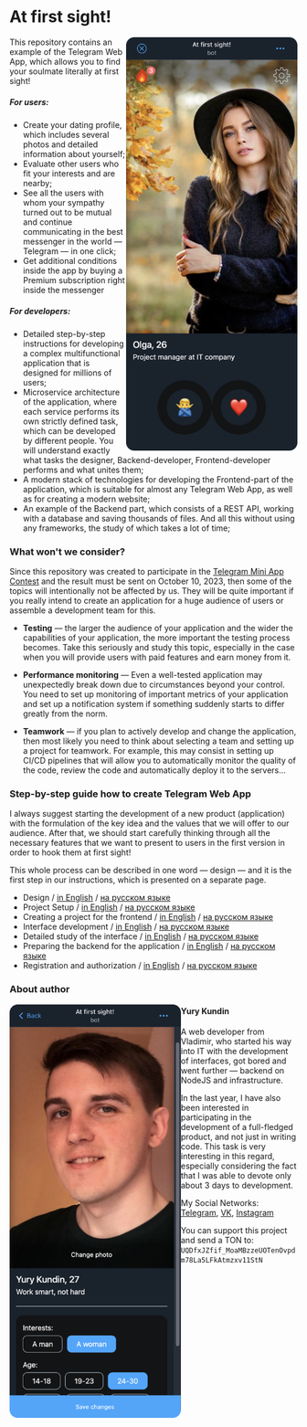 # At first sight!

<img align="right" width="300" height="724" src="./docs/images/first-run/main-screenshot.png">

This repository contains an example of the Telegram Web App, which allows you to find your soulmate literally at first sight!

##### For users:

- Create your dating profile, which includes several photos and detailed information about yourself;
- Evaluate other users who fit your interests and are nearby;
- See all the users with whom your sympathy turned out to be mutual and continue communicating in the best messenger in the world — Telegram — in one click;
- Get additional conditions inside the app by buying a Premium subscription right inside the messenger

##### For developers:

- Detailed step-by-step instructions for developing a complex multifunctional application that is designed for millions of users;
- Microservice architecture of the application, where each service performs its own strictly defined task, which can be developed by different people. You will understand exactly what tasks the designer, Backend-developer, Frontend-developer performs and what unites them;
- A modern stack of technologies for developing the Frontend-part of the application, which is suitable for almost any Telegram Web App, as well as for creating a modern website;
- An example of the Backend part, which consists of a REST API, working with a database and saving thousands of files. And all this without using any frameworks, the study of which takes a lot of time;

### What won't we consider?

Since this repository was created to participate in the [Telegram Mini App Contest](https://t.me/contest/327) and the result must be sent on October 10, 2023, then some of the topics will intentionally not be affected by us. They will be quite important if you really intend to create an application for a huge audience of users or assemble a development team for this.

- **Testing** — the larger the audience of your application and the wider the capabilities of your application, the more important the testing process becomes. Take this seriously and study this topic, especially in the case when you will provide users with paid features and earn money from it.

- **Performance monitoring** — Even a well-tested application may unexpectedly break down due to circumstances beyond your control. You need to set up monitoring of important metrics of your application and set up a notification system if something suddenly starts to differ greatly from the norm.

- **Teamwork** — if you plan to actively develop and change the application, then most likely you need to think about selecting a team and setting up a project for teamwork. For example, this may consist in setting up CI/CD pipelines that will allow you to automatically monitor the quality of the code, review the code and automatically deploy it to the servers…

### Step-by-step guide how to create Telegram Web App

I always suggest starting the development of a new product (application) with the formulation of the key idea and the values that we will offer to our audience. After that, we should start carefully thinking through all the necessary features that we want to present to users in the first version in order to hook them at first sight!

This whole process can be described in one word — design — and it is the first step in our instructions, which is presented on a separate page.

- Design / [in English](./docs/en/01-design.md) / [на русском языке](./docs/ru/01-design.md)
- Project Setup / [in English](./docs/en/02-design.md) / [на русском языке](./docs/ru/02-design.md)
- Creating a project for the frontend / [in English](./docs/ru/03-create-frontend-project.md) / [на русском языке](./docs/ru/03-create-frontend-project.md)
- Interface development / [in English](./docs/en/04-develop-interface.md) / [на русском языке](./docs/ru/04-develop-interface.md)
- Detailed study of the interface / [in English](./docs/en/05-interface-details.md) / [на русском языке](./docs/ru/05-interface-details.md)
- Preparing the backend for the application / [in English](./docs/en/06-prepare-backend.md) / [на русском языке](./docs/ru/06-prepare-backend.md)
- Registration and authorization / [in English](./docs/en/07-auth-reg.md) / [на русском языке](./docs/ru/07-auth-reg.md)

### About author

<img align="left" width="300" height="724" src="./docs/images/first-run/author.png">

#### Yury Kundin

A web developer from Vladimir, who started his way into IT with the development of interfaces, got bored and went further — backend on NodeJS and infrastructure.

In the last year, I have also been interested in participating in the development of a full-fledged product, and not just in writing code. This task is very interesting in this regard, especially considering the fact that I was able to devote only about 3 days to development.

My Social Networks: [Telegram](https://t.me/ykundin), [VK](https://vk.com/ykundin), [Instagram](https://www.instagram.com/y.kundin)

You can support this project and send a TON to: `UQDfxJZfif_MoaMBzzeUOTenOvpdm78La5LFkAtmzxv11StN`
